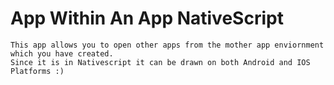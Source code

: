 # App Within An App NativeScript

```
This app allows you to open other apps from the mother app enviornment which you have created.
Since it is in Nativescript it can be drawn on both Android and IOS Platforms :)
```
